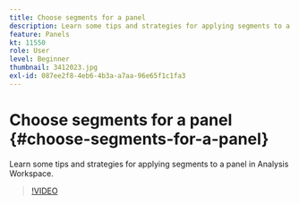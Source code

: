 ```yaml
---
title: Choose segments for a panel
description: Learn some tips and strategies for applying segments to a panel in Analysis Workspace.
feature: Panels
kt: 11550
role: User
level: Beginner
thumbnail: 3412023.jpg
exl-id: 087ee2f8-4eb6-4b3a-a7aa-96e65f1c1fa3
---
```

# Choose segments for a panel {#choose-segments-for-a-panel}

Learn some tips and strategies for applying segments to a panel in Analysis Workspace.

>[!VIDEO](https://video.tv.adobe.com/v/3412023/?quality=12&learn=on)
